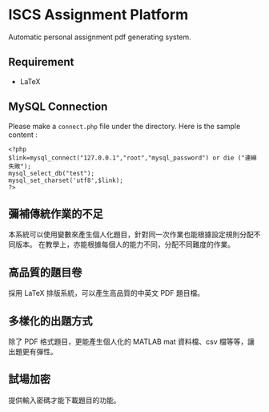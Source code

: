 # ISCS Assignment Platform
Automatic personal assignment pdf generating system.
## Requirement
* LaTeX


## MySQL Connection
Please make a ```connect.php``` file under the directory. Here is the sample content :
```
<?php
$link=mysql_connect("127.0.0.1","root","mysql_password") or die ("連線失敗");
mysql_select_db("test");
mysql_set_charset('utf8',$link);
?>
```

## 彌補傳統作業的不足
本系統可以使用變數來產生個人化題目，針對同一次作業也能根據設定規則分配不同版本。
在教學上，亦能根據每個人的能力不同，分配不同難度的作業。
## 高品質的題目卷
採用 LaTeX 排版系統，可以產生高品質的中英文 PDF 題目檔。
## 多樣化的出題方式
除了 PDF 格式題目，更能產生個人化的 MATLAB mat 資料檔、csv 檔等等，讓出題更有彈性。
## 試場加密
提供輸入密碼才能下載題目的功能。

